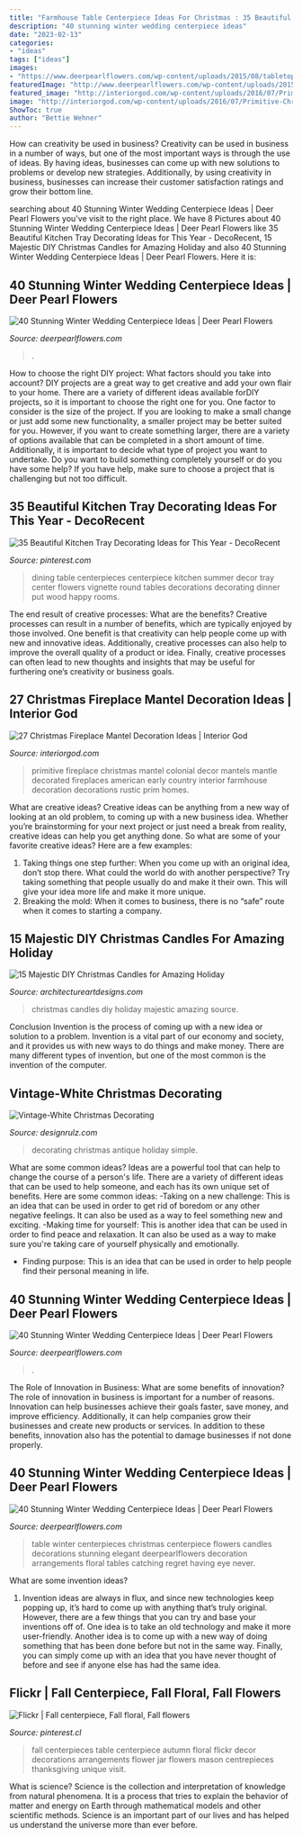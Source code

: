 ```yaml
---
title: "Farmhouse Table Centerpiece Ideas For Christmas : 35 Beautiful Kitchen Tray Decorating Ideas For This Year"
description: "40 stunning winter wedding centerpiece ideas"
date: "2023-02-13"
categories:
- "ideas"
tags: ["ideas"]
images:
- "https://www.deerpearlflowers.com/wp-content/uploads/2015/08/tabletop-lighting-for-a-winter-wedding.jpg"
featuredImage: "http://www.deerpearlflowers.com/wp-content/uploads/2015/08/deep-red-flowers-and-white-candles-winter-wedding-centerpieces.jpg"
featured_image: "http://interiorgod.com/wp-content/uploads/2016/07/Primitive-Christmas.jpg"
image: "http://interiorgod.com/wp-content/uploads/2016/07/Primitive-Christmas.jpg"
ShowToc: true
author: "Bettie Wehner"
---
```



How can creativity be used in business?
Creativity can be used in business in a number of ways, but one of the most important ways is through the use of ideas. By having ideas, businesses can come up with new solutions to problems or develop new strategies. Additionally, by using creativity in business, businesses can increase their customer satisfaction ratings and grow their bottom line.

	

		
searching about 40 Stunning Winter Wedding Centerpiece Ideas | Deer Pearl Flowers you've visit to the right place. We have 8 Pictures about 40 Stunning Winter Wedding Centerpiece Ideas | Deer Pearl Flowers like 35 Beautiful Kitchen Tray Decorating Ideas for This Year - DecoRecent, 15 Majestic DIY Christmas Candles for Amazing Holiday and also 40 Stunning Winter Wedding Centerpiece Ideas | Deer Pearl Flowers. Here it is:
		
    
## 40 Stunning Winter Wedding Centerpiece Ideas | Deer Pearl Flowers

<img loading=lazy src="https://www.deerpearlflowers.com/wp-content/uploads/2015/08/tabletop-lighting-for-a-winter-wedding.jpg" onerror="this.onerror=null;this.src='https://tse2.mm.bing.net/th?id=OIP.j0CFIf6S2_I8X-SCS_AW_QHaLH&amp;pid=15.1';" alt="40 Stunning Winter Wedding Centerpiece Ideas | Deer Pearl Flowers">

_Source: deerpearlflowers.com_

>. 

	

How to choose the right DIY project: What factors should you take into account?
DIY projects are a great way to get creative and add your own flair to your home. There are a variety of different ideas available forDIY projects, so it is important to choose the right one for you. One factor to consider is the size of the project. If you are looking to make a small change or just add some new functionality, a smaller project may be better suited for you. However, if you want to create something larger, there are a variety of options available that can be completed in a short amount of time. Additionally, it is important to decide what type of project you want to undertake. Do you want to build something completely yourself or do you have some help? If you have help, make sure to choose a project that is challenging but not too difficult.

    
## 35 Beautiful Kitchen Tray Decorating Ideas For This Year - DecoRecent

<img loading=lazy src="https://i.pinimg.com/736x/86/26/26/8626269a143bc7fe4bc654b65d1cc260.jpg" onerror="this.onerror=null;this.src='https://tse3.mm.bing.net/th?id=OIP.cERaTZsCBo0u7sRkEzAQLQHaLM&amp;pid=15.1';" alt="35 Beautiful Kitchen Tray Decorating Ideas for This Year - DecoRecent">

_Source: pinterest.com_

>dining table centerpieces centerpiece kitchen summer decor tray center flowers vignette round tables decorations decorating dinner put wood happy rooms. 

	

The end result of creative processes: What are the benefits?
Creative processes can result in a number of benefits, which are typically enjoyed by those involved. One benefit is that creativity can help people come up with new and innovative ideas. Additionally, creative processes can also help to improve the overall quality of a product or idea. Finally, creative processes can often lead to new thoughts and insights that may be useful for furthering one’s creativity or business goals.

    
## 27 Christmas Fireplace Mantel Decoration Ideas | Interior God

<img loading=lazy src="http://interiorgod.com/wp-content/uploads/2016/07/Primitive-Christmas.jpg" onerror="this.onerror=null;this.src='https://tse2.mm.bing.net/th?id=OIP.6w1QCz1ZACpq5IYH4ATxrAHaJ3&amp;pid=15.1';" alt="27 Christmas Fireplace Mantel Decoration Ideas | Interior God">

_Source: interiorgod.com_

>primitive fireplace christmas mantel colonial decor mantels mantle decorated fireplaces american early country interior farmhouse decoration decorations rustic prim homes. 

	

What are creative ideas?
Creative ideas can be anything from a new way of looking at an old problem, to coming up with a new business idea. Whether you’re brainstorming for your next project or just need a break from reality, creative ideas can help you get anything done. So what are some of your favorite creative ideas? Here are a few examples: 
1) Taking things one step further: When you come up with an original idea, don’t stop there. What could the world do with another perspective? Try taking something that people usually do and make it their own. This will give your idea more life and make it more unique. 
2) Breaking the mold: When it comes to business, there is no “safe” route when it comes to starting a company.

    
## 15 Majestic DIY Christmas Candles For Amazing Holiday

<img loading=lazy src="http://www.architectureartdesigns.com/wp-content/uploads/2014/11/748.jpg" onerror="this.onerror=null;this.src='https://tse1.mm.bing.net/th?id=OIP.LlYNoa5bfRSdr5NaO1YH3AHaKo&amp;pid=15.1';" alt="15 Majestic DIY Christmas Candles for Amazing Holiday">

_Source: architectureartdesigns.com_

>christmas candles diy holiday majestic amazing source. 

	

Conclusion
Invention is the process of coming up with a new idea or solution to a problem. Invention is a vital part of our economy and society, and it provides us with new ways to do things and make money. There are many different types of invention, but one of the most common is the invention of the computer.

    
## Vintage-White Christmas Decorating

<img loading=lazy src="https://cdn.designrulz.com/wp-content/uploads/2011/12/1233728_t0X781u8_c.jpg" onerror="this.onerror=null;this.src='https://tse3.mm.bing.net/th?id=OIP.8bQKVB4zUYFVfA1ZhtPQ8gHaKj&amp;pid=15.1';" alt="Vintage-White Christmas Decorating">

_Source: designrulz.com_

>decorating christmas antique holiday simple. 

	

What are some common ideas?
Ideas are a powerful tool that can help to change the course of a person's life. There are a variety of different ideas that can be used to help someone, and each has its own unique set of benefits. Here are some common ideas: 
-Taking on a new challenge: This is an idea that can be used in order to get rid of boredom or any other negative feelings. It can also be used as a way to feel something new and exciting. 
-Making time for yourself: This is another idea that can be used in order to find peace and relaxation. It can also be used as a way to make sure you're taking care of yourself physically and emotionally. 
- Finding purpose: This is an idea that can be used in order to help people find their personal meaning in life.

    
## 40 Stunning Winter Wedding Centerpiece Ideas | Deer Pearl Flowers

<img loading=lazy src="https://www.deerpearlflowers.com/wp-content/uploads/2015/08/winter-wedding-centerpieces-ideas.jpg" onerror="this.onerror=null;this.src='https://tse1.mm.bing.net/th?id=OIP.4E997NjcYtna8FSIdUpmQAHaLF&amp;pid=15.1';" alt="40 Stunning Winter Wedding Centerpiece Ideas | Deer Pearl Flowers">

_Source: deerpearlflowers.com_

>. 

	

The Role of Innovation in Business: What are some benefits of innovation?
The role of innovation in business is important for a number of reasons. Innovation can help businesses achieve their goals faster, save money, and improve efficiency. Additionally, it can help companies grow their businesses and create new products or services. In addition to these benefits, innovation also has the potential to damage businesses if not done properly.

    
## 40 Stunning Winter Wedding Centerpiece Ideas | Deer Pearl Flowers

<img loading=lazy src="http://www.deerpearlflowers.com/wp-content/uploads/2015/08/deep-red-flowers-and-white-candles-winter-wedding-centerpieces.jpg" onerror="this.onerror=null;this.src='https://tse4.mm.bing.net/th?id=OIP.92wxU1UjNzSbyMmAm-MyxwHaLH&amp;pid=15.1';" alt="40 Stunning Winter Wedding Centerpiece Ideas | Deer Pearl Flowers">

_Source: deerpearlflowers.com_

>table winter centerpieces christmas centerpiece flowers candles decorations stunning elegant deerpearlflowers decoration arrangements floral tables catching regret having eye never. 

	

What are some invention ideas?
1. Invention ideas are always in flux, and since new technologies keep popping up, it’s hard to come up with anything that’s truly original. However, there are a few things that you can try and base your inventions off of. One idea is to take an old technology and make it more user-friendly. Another idea is to come up with a new way of doing something that has been done before but not in the same way. Finally, you can simply come up with an idea that you have never thought of before and see if anyone else has had the same idea.

    
## Flickr | Fall Centerpiece, Fall Floral, Fall Flowers

<img loading=lazy src="https://i.pinimg.com/736x/69/86/fd/6986fda909bbbf45a3a9407135a4e77a--fall-table-centerpieces-fall-table-decorations.jpg" onerror="this.onerror=null;this.src='https://tse4.mm.bing.net/th?id=OIP.yChMsl5rGM9XYhLJ-iSS7AHaLG&amp;pid=15.1';" alt="Flickr | Fall centerpiece, Fall floral, Fall flowers">

_Source: pinterest.cl_

>fall centerpieces table centerpiece autumn floral flickr decor decorations arrangements flower jar flowers mason centrepieces thanksgiving unique visit. 

	

What is science?
Science is the collection and interpretation of knowledge from natural phenomena. It is a process that tries to explain the behavior of matter and energy on Earth through mathematical models and other scientific methods. Science is an important part of our lives and has helped us understand the universe more than ever before.

